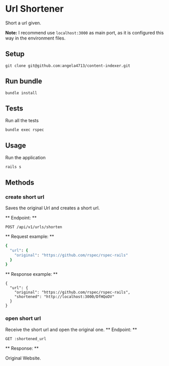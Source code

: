 # Url Shortener

Short a url given.

**Note:** I recommend use `localhost:3000` as main port, as it is configured this way in the environment files.

## Setup

```
git clone git@github.com:angela4713/content-indexer.git
```

## Run bundle

```
bundle install
```

## Tests

Run all the tests

```
bundle exec rspec
```

## Usage

Run the application

```
rails s
```

## Methods

### create short url

Saves the original Url and creates a short url.

** Endpoint: **

`POST /api/v1/urls/shorten`

** Request example: **

```rb
{
  "url": {
    "original": "https://github.com/rspec/rspec-rails"
  }
}
```

** Response example: **

```
{
  "url": {
    "original": "https://github.com/rspec/rspec-rails",
    "shortened": "http://localhost:3000/DfHQoDV"
  }
}
```

### open short url

Receive the short url and open the original one.
** Endpoint: **

`GET :shortened_url`

** Response: **

Original Website.
